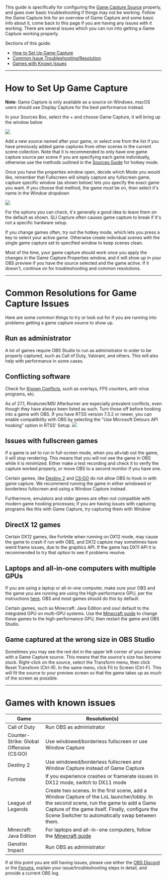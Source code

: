 This guide is specifically for configuring the [Game Capture Source](https://obsproject.com/wiki/Sources-Guide#game-capture) properly, and goes over basic troubleshooting if things may not be working. Follow the Game Capture link for an overview of Game Capture and some basic info about it, come back to this page if you are having any issues with it working. There are several issues which you can run into getting a Game Capture working properly.

Sections of this guide:

* [How to Set Up Game Capture](#how-to-set-up-game-capture)
* [Common Issue Troubleshooting/Resolution](#common-resolutions-for-game-capture-issues)
* [Games with Known Issues](#games-with-known-issues)

***
# How to Set Up Game Capture

**Note**: Game Capture is only available as a source on Windows. macOS users should use Display Capture for the best performance instead.

In your Sources Box, select the + and choose Game Capture, it will bring up the window below 

![](https://i.imgur.com/lFfCgtd.png)

Add a new source named after your game, or select one from the list if you have previously added game captures from other scenes in the current scene collection. Note that it is recommended to only have one game capture source per scene if you are specifying each game individually, otherwise use the methods outlined in the [Sources Guide](https://obsproject.com/wiki/Sources-Guide#game-capture) for hotkey mode.

Once you have the properties window open, decide which Mode you would like, remember that Fullscreen will simply capture any fullscreen game, capture specific window (as shown below) lets you specify the exact game you want. If you choose that method, the game must be on, then select it's name in the Window dropdown

![](https://i.imgur.com/jx9NPHA.png)

For the options you can check, it's generally a good idea to leave them on the default as shown. SLI Capture often causes game capture to break if it's not a specific hardware setup.

If you change games often, try out the hotkey mode, which lets you press a key to select your active game. Otherwise create individual scenes with the single game capture set to specified window to keep scenes clean.

Most of the time, your game capture should work once you apply the changes in the Game Capture Properties window, and it will show up in your OBS preview if you have the source selected and the game active. If it doesn't, continue on for troubleshooting and common resolutions.

***

# Common Resolutions for Game Capture Issues

Here are some common things to try or look out for if you are running into problems getting a game capture source to show up.

## Run as administrator

A lot of games require OBS Studio to run as administrator in order to be properly captured, such as Call of Duty, Valorant, and others. This will also help with performance in some cases.

## Conflicting software

Check for [Known Conflicts](https://obsproject.com/wiki/Known-Conflicts), such as overlays, FPS counters, anti-virus programs, etc.

As of 27.1, Rivatuner/MSI Afterburner are especially prevalent conflicts, even though they have always been listed as such. Turn those off before hooking into a game with OBS. If you have RTSS version 7.3.2 or newer, you can enable compatibility with OBS by selecting the "Use Microsoft Detours API hooking" option in RTSS' Setup. ![](https://i.imgur.com/Pf5Twk4.png)

## Issues with fullscreen games

If a game is set to run in full-screen mode, when you alt+tab out the game, it will stop rendering. This means that you will not see the game in OBS while it is minimized. Either make a test recording and check it to verify the capture worked properly, or move OBS to a second monitor if you have one.

Certain games, like [Destiny 2](https://www.bungie.net/en/Help/Article/46101) and [CS:GO](https://blog.counter-strike.net/index.php/2020/07/30736/) do not allow OBS to hook in with game capture. We recommend running the game in either windowed or borderless fullscreen and using a Window Capture instead.

Furthermore, emulators and older games are often not compatible with modern game hooking processes; if you are having issues with capturing programs like this with Game Capture, try capturing them with Window 

## DirectX 12 games

Certain DX12 games, like Fortnite when running on DX12 mode, may cause the game to crash if run with OBS, and DX12 capture may sometimes have weird frame issues, due to the graphics API. If the game has DX11 API it is recommended to try that option to see if problems resolve.

## Laptops and all-in-one computers with multiple GPUs

If you are using a laptop or all-in-one computer, make sure your OBS and the game you are running are using the High-performance GPU, per the instructions [here](https://obsproject.com/wiki/Laptop-GPU-Selection-Windows-10). OBS and most games should do this by default.

Certain games, such as Minecraft: Java Edition and osu! default to the integrated GPU on multi-GPU systems. Use the [Minecraft guide](https://obsproject.com/wiki/Minecraft-Not-Working-With-Game-Capture) to change these games to the high-performance GPU, then restart the game and OBS Studio.

## Game captured at the wrong size in OBS Studio

Sometimes you may see the red dot in the upper left corner of your preview with a Game Capture source. This means that the source's size has become stuck. Right-click on the source, select the Transform menu, then click Reset Transform (Ctrl-R). In the same menu, click Fit to Screen (Ctrl-F). This will fit the source to your preview screen so that the game takes up as much of the screen as possible.

***

# Games with known issues

| Game | Resolution(s) |
| ---- | ------------- |
| Call of Duty | Run OBS as administrator |
| Counter-Strike: Global Offensive (CS:GO) | Use windowed/borderless fullscreen or use Window Capture |
| Destiny 2 | Use windowed/borderless fullscreen and Window Capture instead of Game Capture |
| Fortnite | If you experience crashes or framerate issues in DX12 mode, switch to DX11 mode |
| League of Legends | Create two scenes. In the first scene, add a Window Capture of the LoL launcher/lobby. In the second scene, run the game to add a Game Capture of the game itself. Finally, configure the Scene Switcher to automatically swap between them. |
| Minecraft: Java Edition | For laptops and all-in-one computers, follow the [Minecraft guide](https://obsproject.com/wiki/Minecraft-Not-Working-With-Game-Capture) |
| Genshin Impact | Run OBS as administrator |

If at this point you are still having issues, please use either the [OBS Discord](https://obsproject.com/discord) or the [Forums](https://obsproject.com/forum/), explain your issue/troubleshooting steps in detail, and provide a current OBS log.